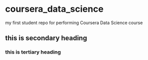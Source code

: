 # coursera_data_science
my first student repo for performing Coursera Data Science course 
## this is secondary heading
### this is tertiary heading
